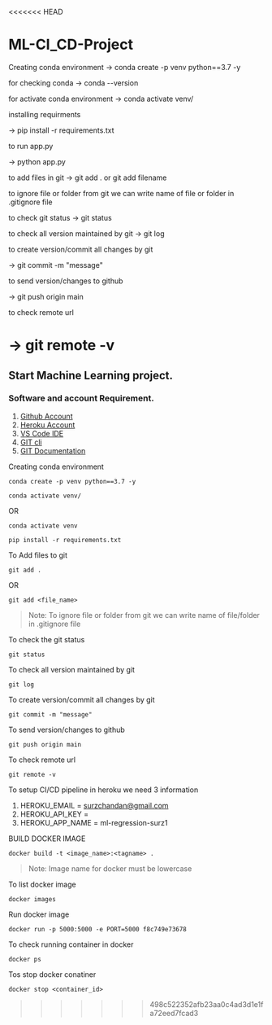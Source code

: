 <<<<<<< HEAD
# ML-CI_CD-Project

Creating conda environment
->   conda create -p venv python==3.7 -y


for checking conda
->   conda --version

for activate conda environment
->   conda activate venv/


installing requirments

-> pip install -r requirements.txt


to run app.py 

->  python app.py

to add files in git
->  git add .
or
git add filename

to ignore file or folder from git we can write name of file or folder in .gitignore file


to check git status
-> git status

to check all version maintained by git
->  git log

to create version/commit all changes by git

-> git commit -m "message"

to send version/changes to github

-> git push origin main


to check remote url

-> git remote -v
=======
## Start Machine Learning project.

### Software and account Requirement.

1. [Github Account](https://github.com)
2. [Heroku Account](https://dashboard.heroku.com/login)
3. [VS Code IDE](https://code.visualstudio.com/download)
4. [GIT cli](https://git-scm.com/downloads)
5. [GIT Documentation](https://git-scm.com/docs/gittutorial)


Creating conda environment
```
conda create -p venv python==3.7 -y
```
```
conda activate venv/
```
OR 
```
conda activate venv
```

```
pip install -r requirements.txt
```

To Add files to git
```
git add .
```

OR
```
git add <file_name>
```

> Note: To ignore file or folder from git we can write name of file/folder in .gitignore file

To check the git status 
```
git status
```
To check all version maintained by git
```
git log
```

To create version/commit all changes by git
```
git commit -m "message"
```

To send version/changes to github
```
git push origin main
```

To check remote url 
```
git remote -v
```

To setup CI/CD pipeline in heroku we need 3 information
1. HEROKU_EMAIL = surzchandan@gmail.com
2. HEROKU_API_KEY = <e98f34ea-f5a0-4b0d-a61c-6b5a7fc1aefd>
3. HEROKU_APP_NAME = ml-regression-surz1

BUILD DOCKER IMAGE
```
docker build -t <image_name>:<tagname> .
```
> Note: Image name for docker must be lowercase


To list docker image
```
docker images
```

Run docker image
```
docker run -p 5000:5000 -e PORT=5000 f8c749e73678
```

To check running container in docker
```
docker ps
```

Tos stop docker conatiner
```
docker stop <container_id>
```
>>>>>>> 498c522352afb23aa0c4ad3d1e1fa72eed7fcad3
